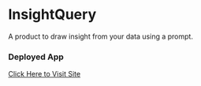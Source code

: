 # InsightQuery
A product to draw insight from your data using a prompt.

### Deployed App

[Click Here to Visit Site](https://apurvabanka-insightquery-app-85ue0g.streamlit.app/)
